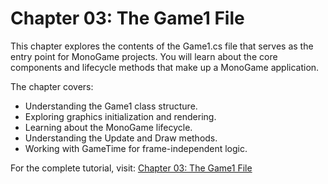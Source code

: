 # Chapter 03: The Game1 File

This chapter explores the contents of the Game1.cs file that serves as the entry point for MonoGame projects. You will learn about the core components and lifecycle methods that make up a MonoGame application.

The chapter covers:

- Understanding the Game1 class structure.
- Exploring graphics initialization and rendering.
- Learning about the MonoGame lifecycle.
- Understanding the Update and Draw methods.
- Working with GameTime for frame-independent logic.

For the complete tutorial, visit: [Chapter 03: The Game1 File](https://docs.monogame.net/articles/tutorials/building_2d_games/03_the_game1_file/)
